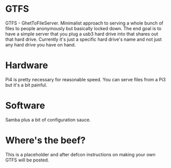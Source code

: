 # GTFS
GTFS - GhetToFileServer.  Minimalist approach to serving a whole bunch of files to people anonymously but basically locked down.
The end goal is to have a simple server that you plug a usb3 hard drive into that shares out that hard drive.
Currently it's just a specific hard drive's name and not just any hard drive you have on hand.


# Hardware
Pi4 is pretty necessary for reasonable speed. You can serve files from a Pi3 but it's a bit painful.

# Software 
Samba plus a bit of configuration sauce.


# Where's the beef?
This is a placeholder and after defcon instructions on making your own GTFS will be posted.

